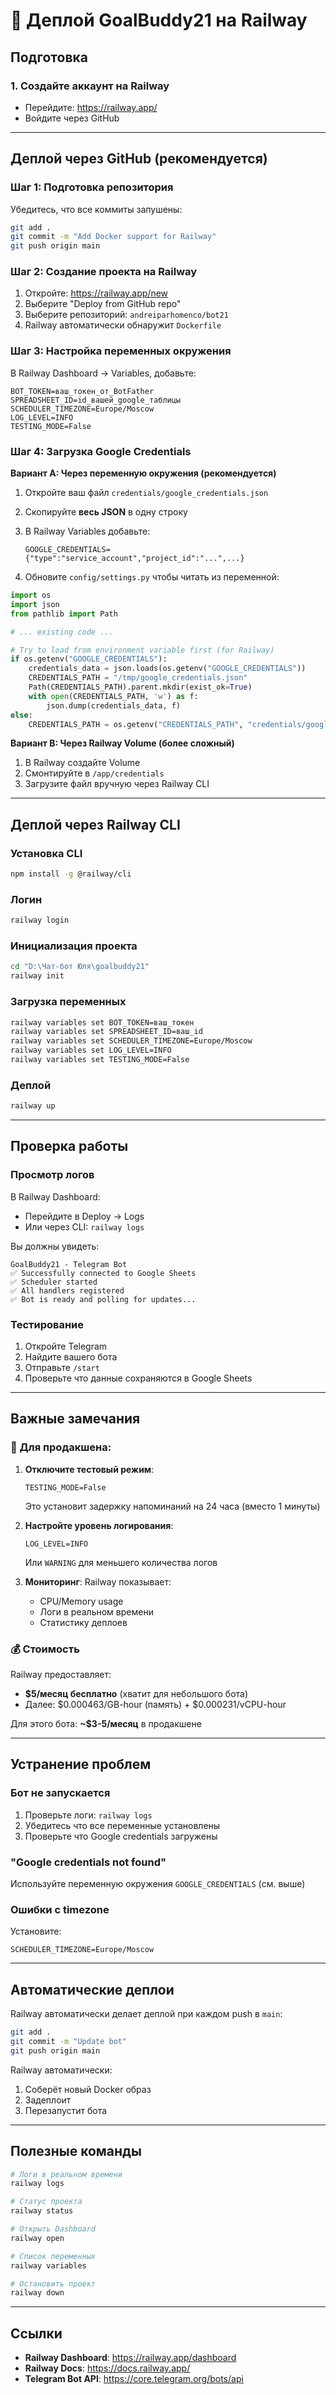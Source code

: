 # 🚂 Деплой GoalBuddy21 на Railway

## Подготовка

### 1. Создайте аккаунт на Railway
- Перейдите: https://railway.app/
- Войдите через GitHub

---

## Деплой через GitHub (рекомендуется)

### Шаг 1: Подготовка репозитория

Убедитесь, что все коммиты запушены:
```bash
git add .
git commit -m "Add Docker support for Railway"
git push origin main
```

### Шаг 2: Создание проекта на Railway

1. Откройте: https://railway.app/new
2. Выберите "Deploy from GitHub repo"
3. Выберите репозиторий: `andreiparhomenco/bot21`
4. Railway автоматически обнаружит `Dockerfile`

### Шаг 3: Настройка переменных окружения

В Railway Dashboard → Variables, добавьте:

```env
BOT_TOKEN=ваш_токен_от_BotFather
SPREADSHEET_ID=id_вашей_google_таблицы
SCHEDULER_TIMEZONE=Europe/Moscow
LOG_LEVEL=INFO
TESTING_MODE=False
```

### Шаг 4: Загрузка Google Credentials

**Вариант A: Через переменную окружения (рекомендуется)**

1. Откройте ваш файл `credentials/google_credentials.json`
2. Скопируйте **весь JSON** в одну строку
3. В Railway Variables добавьте:
   ```
   GOOGLE_CREDENTIALS={"type":"service_account","project_id":"...",...}
   ```

4. Обновите `config/settings.py` чтобы читать из переменной:

```python
import os
import json
from pathlib import Path

# ... existing code ...

# Try to load from environment variable first (for Railway)
if os.getenv("GOOGLE_CREDENTIALS"):
    credentials_data = json.loads(os.getenv("GOOGLE_CREDENTIALS"))
    CREDENTIALS_PATH = "/tmp/google_credentials.json"
    Path(CREDENTIALS_PATH).parent.mkdir(exist_ok=True)
    with open(CREDENTIALS_PATH, 'w') as f:
        json.dump(credentials_data, f)
else:
    CREDENTIALS_PATH = os.getenv("CREDENTIALS_PATH", "credentials/google_credentials.json")
```

**Вариант B: Через Railway Volume (более сложный)**

1. В Railway создайте Volume
2. Смонтируйте в `/app/credentials`
3. Загрузите файл вручную через Railway CLI

---

## Деплой через Railway CLI

### Установка CLI

```bash
npm install -g @railway/cli
```

### Логин

```bash
railway login
```

### Инициализация проекта

```bash
cd "D:\Чат-бот Юля\goalbuddy21"
railway init
```

### Загрузка переменных

```bash
railway variables set BOT_TOKEN=ваш_токен
railway variables set SPREADSHEET_ID=ваш_id
railway variables set SCHEDULER_TIMEZONE=Europe/Moscow
railway variables set LOG_LEVEL=INFO
railway variables set TESTING_MODE=False
```

### Деплой

```bash
railway up
```

---

## Проверка работы

### Просмотр логов

В Railway Dashboard:
- Перейдите в Deploy → Logs
- Или через CLI: `railway logs`

Вы должны увидеть:
```
GoalBuddy21 - Telegram Bot
✅ Successfully connected to Google Sheets
✅ Scheduler started
✅ All handlers registered
✅ Bot is ready and polling for updates...
```

### Тестирование

1. Откройте Telegram
2. Найдите вашего бота
3. Отправьте `/start`
4. Проверьте что данные сохраняются в Google Sheets

---

## Важные замечания

### 🔴 Для продакшена:

1. **Отключите тестовый режим**:
   ```
   TESTING_MODE=False
   ```
   Это установит задержку напоминаний на 24 часа (вместо 1 минуты)

2. **Настройте уровень логирования**:
   ```
   LOG_LEVEL=INFO
   ```
   Или `WARNING` для меньшего количества логов

3. **Мониторинг**: Railway показывает:
   - CPU/Memory usage
   - Логи в реальном времени
   - Статистику деплоев

### 💰 Стоимость

Railway предоставляет:
- **$5/месяц бесплатно** (хватит для небольшого бота)
- Далее: $0.000463/GB-hour (память) + $0.000231/vCPU-hour

Для этого бота: **~$3-5/месяц** в продакшене

---

## Устранение проблем

### Бот не запускается

1. Проверьте логи: `railway logs`
2. Убедитесь что все переменные установлены
3. Проверьте что Google credentials загружены

### "Google credentials not found"

Используйте переменную окружения `GOOGLE_CREDENTIALS` (см. выше)

### Ошибки с timezone

Установите:
```
SCHEDULER_TIMEZONE=Europe/Moscow
```

---

## Автоматические деплои

Railway автоматически делает деплой при каждом push в `main`:

```bash
git add .
git commit -m "Update bot"
git push origin main
```

Railway автоматически:
1. Соберёт новый Docker образ
2. Задеплоит
3. Перезапустит бота

---

## Полезные команды

```bash
# Логи в реальном времени
railway logs

# Статус проекта
railway status

# Открыть Dashboard
railway open

# Список переменных
railway variables

# Остановить проект
railway down
```

---

## Ссылки

- **Railway Dashboard**: https://railway.app/dashboard
- **Railway Docs**: https://docs.railway.app/
- **Telegram Bot API**: https://core.telegram.org/bots/api

